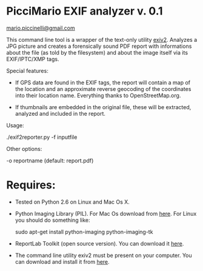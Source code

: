 # PicciMario EXIF analyzer v. 0.1

mario.piccinelli@gmail.com
  
This command line tool is a wrapper of the text-only utility [exiv2](http://www.exiv2.org/). Analyzes a JPG picture and creates a forensically sound PDF report with informations about the file (as told by the filesystem) and about the image itself via its EXIF/IPTC/XMP tags. 

Special features:

* If GPS data are found in the EXIF tags, the report will contain a map of the location and an approximate reverse geocoding of the coordinates into their location name. Everything thanks to OpenStreetMap.org.

* If thumbnails are embedded in the original file, these will be extracted, analyzed and included in the report.

Usage:

  ./exif2reporter.py -f inputfile 
  
Other options:

  -o reportname (default: report.pdf)

# Requires:

* Tested on Python 2.6 on Linux and Mac Os X.

* Python Imaging Library (PIL). For Mac Os download from [here](http://www.pythonware.com/products/pil/). For Linux you should do something like:
  
  sudo apt-get install python-imaging python-imaging-tk

* ReportLab Toolkit (open source version). You can download it [here](http://www.reportlab.com/software/opensource/rl-toolkit/download/).

* The command line utility exiv2 must be present on your computer. You can download and install it from [here](http://www.exiv2.org/).